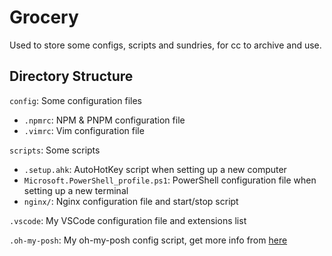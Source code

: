 # Grocery

Used to store some configs, scripts and sundries, for cc to archive and use.

## Directory Structure

`config`: Some configuration files

- `.npmrc`: NPM & PNPM configuration file
- `.vimrc`: Vim configuration file

`scripts`: Some scripts

- `.setup.ahk`: AutoHotKey script when setting up a new computer
- `Microsoft.PowerShell_profile.ps1`: PowerShell configuration file when setting up a new terminal
- `nginx/`: Nginx configuration file and start/stop script

`.vscode`: My VSCode configuration file and extensions list

`.oh-my-posh`: My oh-my-posh config script, get more info from [here](./oh-my-posh/README.md)
